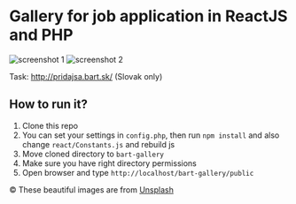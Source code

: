 # Gallery for job application in ReactJS and PHP

![screenshot 1](http://i.imgur.com/m2UHlAJ.jpg)
![screenshot 2](http://i.imgur.com/Ai4mi9L.jpg)


Task: http://pridajsa.bart.sk/ (Slovak only)

## How to run it? 

1. Clone this repo
2. You can set your settings in `config.php`, then run `npm install` and also change `react/Constants.js` and rebuild js
3. Move cloned directory to `bart-gallery`
4. Make sure you have right directory permissions
5. Open browser and type `http://localhost/bart-gallery/public` 

&copy; These beautiful images are from [Unsplash](https://www.unsplash.com)
